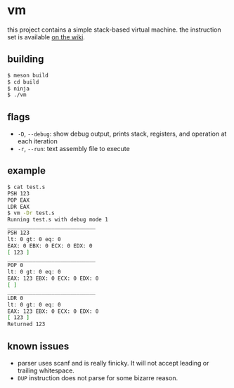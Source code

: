 # vm

this project contains a simple stack-based virtual machine. the instruction set is available
[on the wiki](https://github.com/swissChili/vm/wiki/Instructions).


## building

```sh
$ meson build
$ cd build
$ ninja
$ ./vm
```


## flags

- `-D`, `--debug`: show debug output, prints stack, registers, and operation at each iteration
- `-r`, `--run`: text assembly file to execute

## example

```sh
$ cat test.s
PSH 123
POP EAX
LDR EAX
$ vm -Dr test.s
Running test.s with debug mode 1
____________________________
PSH 123
lt: 0 gt: 0 eq: 0
EAX: 0 EBX: 0 ECX: 0 EDX: 0
[ 123 ]
____________________________
POP 0
lt: 0 gt: 0 eq: 0
EAX: 123 EBX: 0 ECX: 0 EDX: 0
[ ]
____________________________
LDR 0
lt: 0 gt: 0 eq: 0
EAX: 123 EBX: 0 ECX: 0 EDX: 0
[ 123 ]
Returned 123
```

## known issues

- parser uses scanf and is really finicky. It will not accept leading or trailing whitespace.
- `DUP` instruction does not parse for some bizarre reason.
